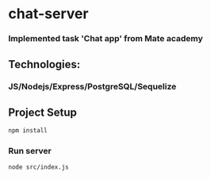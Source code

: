 # chat-server

### Implemented task 'Chat app' from Mate academy

## Technologies:
### JS/Nodejs/Express/PostgreSQL/Sequelize

## Project Setup

```sh
npm install
```

### Run server

```sh
node src/index.js
```
